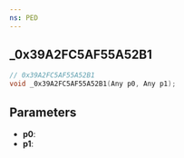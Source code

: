 ```yaml
---
ns: PED
---
```

## _0x39A2FC5AF55A52B1

```c
// 0x39A2FC5AF55A52B1
void _0x39A2FC5AF55A52B1(Any p0, Any p1);
```

## Parameters
* **p0**:
* **p1**:
